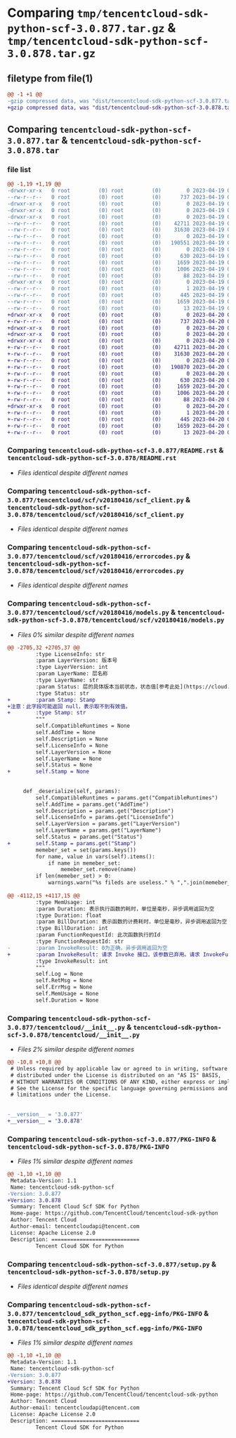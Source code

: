 # Comparing `tmp/tencentcloud-sdk-python-scf-3.0.877.tar.gz` & `tmp/tencentcloud-sdk-python-scf-3.0.878.tar.gz`

## filetype from file(1)

```diff
@@ -1 +1 @@
-gzip compressed data, was "dist/tencentcloud-sdk-python-scf-3.0.877.tar", last modified: Wed Apr 19 09:27:13 2023, max compression
+gzip compressed data, was "dist/tencentcloud-sdk-python-scf-3.0.878.tar", last modified: Thu Apr 20 00:40:44 2023, max compression
```

## Comparing `tencentcloud-sdk-python-scf-3.0.877.tar` & `tencentcloud-sdk-python-scf-3.0.878.tar`

### file list

```diff
@@ -1,19 +1,19 @@
-drwxr-xr-x   0 root         (0) root         (0)        0 2023-04-19 09:27:13.000000 tencentcloud-sdk-python-scf-3.0.877/
--rw-r--r--   0 root         (0) root         (0)      737 2023-04-19 09:27:12.000000 tencentcloud-sdk-python-scf-3.0.877/README.rst
-drwxr-xr-x   0 root         (0) root         (0)        0 2023-04-19 09:27:13.000000 tencentcloud-sdk-python-scf-3.0.877/tencentcloud/
-drwxr-xr-x   0 root         (0) root         (0)        0 2023-04-19 09:27:13.000000 tencentcloud-sdk-python-scf-3.0.877/tencentcloud/scf/
-drwxr-xr-x   0 root         (0) root         (0)        0 2023-04-19 09:27:13.000000 tencentcloud-sdk-python-scf-3.0.877/tencentcloud/scf/v20180416/
--rw-r--r--   0 root         (0) root         (0)    42711 2023-04-19 09:27:12.000000 tencentcloud-sdk-python-scf-3.0.877/tencentcloud/scf/v20180416/scf_client.py
--rw-r--r--   0 root         (0) root         (0)    31630 2023-04-19 09:27:12.000000 tencentcloud-sdk-python-scf-3.0.877/tencentcloud/scf/v20180416/errorcodes.py
--rw-r--r--   0 root         (0) root         (0)        0 2023-04-19 09:27:12.000000 tencentcloud-sdk-python-scf-3.0.877/tencentcloud/scf/v20180416/__init__.py
--rw-r--r--   0 root         (0) root         (0)   190551 2023-04-19 09:27:12.000000 tencentcloud-sdk-python-scf-3.0.877/tencentcloud/scf/v20180416/models.py
--rw-r--r--   0 root         (0) root         (0)        0 2023-04-19 09:27:12.000000 tencentcloud-sdk-python-scf-3.0.877/tencentcloud/scf/__init__.py
--rw-r--r--   0 root         (0) root         (0)      630 2023-04-19 09:27:12.000000 tencentcloud-sdk-python-scf-3.0.877/tencentcloud/__init__.py
--rw-r--r--   0 root         (0) root         (0)     1659 2023-04-19 09:27:13.000000 tencentcloud-sdk-python-scf-3.0.877/PKG-INFO
--rw-r--r--   0 root         (0) root         (0)     1006 2023-04-19 09:27:12.000000 tencentcloud-sdk-python-scf-3.0.877/setup.py
--rw-r--r--   0 root         (0) root         (0)       88 2023-04-19 09:27:13.000000 tencentcloud-sdk-python-scf-3.0.877/setup.cfg
-drwxr-xr-x   0 root         (0) root         (0)        0 2023-04-19 09:27:13.000000 tencentcloud-sdk-python-scf-3.0.877/tencentcloud_sdk_python_scf.egg-info/
--rw-r--r--   0 root         (0) root         (0)        1 2023-04-19 09:27:13.000000 tencentcloud-sdk-python-scf-3.0.877/tencentcloud_sdk_python_scf.egg-info/dependency_links.txt
--rw-r--r--   0 root         (0) root         (0)      445 2023-04-19 09:27:13.000000 tencentcloud-sdk-python-scf-3.0.877/tencentcloud_sdk_python_scf.egg-info/SOURCES.txt
--rw-r--r--   0 root         (0) root         (0)     1659 2023-04-19 09:27:13.000000 tencentcloud-sdk-python-scf-3.0.877/tencentcloud_sdk_python_scf.egg-info/PKG-INFO
--rw-r--r--   0 root         (0) root         (0)       13 2023-04-19 09:27:13.000000 tencentcloud-sdk-python-scf-3.0.877/tencentcloud_sdk_python_scf.egg-info/top_level.txt
+drwxr-xr-x   0 root         (0) root         (0)        0 2023-04-20 00:40:44.000000 tencentcloud-sdk-python-scf-3.0.878/
+-rw-r--r--   0 root         (0) root         (0)      737 2023-04-20 00:40:44.000000 tencentcloud-sdk-python-scf-3.0.878/README.rst
+drwxr-xr-x   0 root         (0) root         (0)        0 2023-04-20 00:40:44.000000 tencentcloud-sdk-python-scf-3.0.878/tencentcloud/
+drwxr-xr-x   0 root         (0) root         (0)        0 2023-04-20 00:40:44.000000 tencentcloud-sdk-python-scf-3.0.878/tencentcloud/scf/
+drwxr-xr-x   0 root         (0) root         (0)        0 2023-04-20 00:40:44.000000 tencentcloud-sdk-python-scf-3.0.878/tencentcloud/scf/v20180416/
+-rw-r--r--   0 root         (0) root         (0)    42711 2023-04-20 00:40:44.000000 tencentcloud-sdk-python-scf-3.0.878/tencentcloud/scf/v20180416/scf_client.py
+-rw-r--r--   0 root         (0) root         (0)    31630 2023-04-20 00:40:44.000000 tencentcloud-sdk-python-scf-3.0.878/tencentcloud/scf/v20180416/errorcodes.py
+-rw-r--r--   0 root         (0) root         (0)        0 2023-04-20 00:40:44.000000 tencentcloud-sdk-python-scf-3.0.878/tencentcloud/scf/v20180416/__init__.py
+-rw-r--r--   0 root         (0) root         (0)   190870 2023-04-20 00:40:44.000000 tencentcloud-sdk-python-scf-3.0.878/tencentcloud/scf/v20180416/models.py
+-rw-r--r--   0 root         (0) root         (0)        0 2023-04-20 00:40:44.000000 tencentcloud-sdk-python-scf-3.0.878/tencentcloud/scf/__init__.py
+-rw-r--r--   0 root         (0) root         (0)      630 2023-04-20 00:40:44.000000 tencentcloud-sdk-python-scf-3.0.878/tencentcloud/__init__.py
+-rw-r--r--   0 root         (0) root         (0)     1659 2023-04-20 00:40:44.000000 tencentcloud-sdk-python-scf-3.0.878/PKG-INFO
+-rw-r--r--   0 root         (0) root         (0)     1006 2023-04-20 00:40:44.000000 tencentcloud-sdk-python-scf-3.0.878/setup.py
+-rw-r--r--   0 root         (0) root         (0)       88 2023-04-20 00:40:44.000000 tencentcloud-sdk-python-scf-3.0.878/setup.cfg
+drwxr-xr-x   0 root         (0) root         (0)        0 2023-04-20 00:40:44.000000 tencentcloud-sdk-python-scf-3.0.878/tencentcloud_sdk_python_scf.egg-info/
+-rw-r--r--   0 root         (0) root         (0)        1 2023-04-20 00:40:44.000000 tencentcloud-sdk-python-scf-3.0.878/tencentcloud_sdk_python_scf.egg-info/dependency_links.txt
+-rw-r--r--   0 root         (0) root         (0)      445 2023-04-20 00:40:44.000000 tencentcloud-sdk-python-scf-3.0.878/tencentcloud_sdk_python_scf.egg-info/SOURCES.txt
+-rw-r--r--   0 root         (0) root         (0)     1659 2023-04-20 00:40:44.000000 tencentcloud-sdk-python-scf-3.0.878/tencentcloud_sdk_python_scf.egg-info/PKG-INFO
+-rw-r--r--   0 root         (0) root         (0)       13 2023-04-20 00:40:44.000000 tencentcloud-sdk-python-scf-3.0.878/tencentcloud_sdk_python_scf.egg-info/top_level.txt
```

### Comparing `tencentcloud-sdk-python-scf-3.0.877/README.rst` & `tencentcloud-sdk-python-scf-3.0.878/README.rst`

 * *Files identical despite different names*

### Comparing `tencentcloud-sdk-python-scf-3.0.877/tencentcloud/scf/v20180416/scf_client.py` & `tencentcloud-sdk-python-scf-3.0.878/tencentcloud/scf/v20180416/scf_client.py`

 * *Files identical despite different names*

### Comparing `tencentcloud-sdk-python-scf-3.0.877/tencentcloud/scf/v20180416/errorcodes.py` & `tencentcloud-sdk-python-scf-3.0.878/tencentcloud/scf/v20180416/errorcodes.py`

 * *Files identical despite different names*

### Comparing `tencentcloud-sdk-python-scf-3.0.877/tencentcloud/scf/v20180416/models.py` & `tencentcloud-sdk-python-scf-3.0.878/tencentcloud/scf/v20180416/models.py`

 * *Files 0% similar despite different names*

```diff
@@ -2705,32 +2705,37 @@
         :type LicenseInfo: str
         :param LayerVersion: 版本号
         :type LayerVersion: int
         :param LayerName: 层名称
         :type LayerName: str
         :param Status: 层的具体版本当前状态，状态值[参考此处](https://cloud.tencent.com/document/product/583/47175#.E5.B1.82.EF.BC.88layer.EF.BC.89.E7.8A.B6.E6.80.81)
         :type Status: str
+        :param Stamp: Stamp
+注意：此字段可能返回 null，表示取不到有效值。
+        :type Stamp: str
         """
         self.CompatibleRuntimes = None
         self.AddTime = None
         self.Description = None
         self.LicenseInfo = None
         self.LayerVersion = None
         self.LayerName = None
         self.Status = None
+        self.Stamp = None
 
 
     def _deserialize(self, params):
         self.CompatibleRuntimes = params.get("CompatibleRuntimes")
         self.AddTime = params.get("AddTime")
         self.Description = params.get("Description")
         self.LicenseInfo = params.get("LicenseInfo")
         self.LayerVersion = params.get("LayerVersion")
         self.LayerName = params.get("LayerName")
         self.Status = params.get("Status")
+        self.Stamp = params.get("Stamp")
         memeber_set = set(params.keys())
         for name, value in vars(self).items():
             if name in memeber_set:
                 memeber_set.remove(name)
         if len(memeber_set) > 0:
             warnings.warn("%s fileds are useless." % ",".join(memeber_set))
         
@@ -4112,15 +4117,15 @@
         :type MemUsage: int
         :param Duration: 表示执行函数的耗时，单位是毫秒，异步调用返回为空
         :type Duration: float
         :param BillDuration: 表示函数的计费耗时，单位是毫秒，异步调用返回为空
         :type BillDuration: int
         :param FunctionRequestId: 此次函数执行的Id
         :type FunctionRequestId: str
-        :param InvokeResult: 0为正确，异步调用返回为空
+        :param InvokeResult: 请求 Invoke 接口，该参数已弃用。请求 InvokeFunction 接口，该参数值为请求执行[状态码](https://cloud.tencent.com/document/product/583/42611)。
         :type InvokeResult: int
         """
         self.Log = None
         self.RetMsg = None
         self.ErrMsg = None
         self.MemUsage = None
         self.Duration = None
```

### Comparing `tencentcloud-sdk-python-scf-3.0.877/tencentcloud/__init__.py` & `tencentcloud-sdk-python-scf-3.0.878/tencentcloud/__init__.py`

 * *Files 2% similar despite different names*

```diff
@@ -10,8 +10,8 @@
 # Unless required by applicable law or agreed to in writing, software
 # distributed under the License is distributed on an "AS IS" BASIS,
 # WITHOUT WARRANTIES OR CONDITIONS OF ANY KIND, either express or implied.
 # See the License for the specific language governing permissions and
 # limitations under the License.
 
 
-__version__ = '3.0.877'
+__version__ = '3.0.878'
```

### Comparing `tencentcloud-sdk-python-scf-3.0.877/PKG-INFO` & `tencentcloud-sdk-python-scf-3.0.878/PKG-INFO`

 * *Files 1% similar despite different names*

```diff
@@ -1,10 +1,10 @@
 Metadata-Version: 1.1
 Name: tencentcloud-sdk-python-scf
-Version: 3.0.877
+Version: 3.0.878
 Summary: Tencent Cloud Scf SDK for Python
 Home-page: https://github.com/TencentCloud/tencentcloud-sdk-python
 Author: Tencent Cloud
 Author-email: tencentcloudapi@tencent.com
 License: Apache License 2.0
 Description: ============================
         Tencent Cloud SDK for Python
```

### Comparing `tencentcloud-sdk-python-scf-3.0.877/setup.py` & `tencentcloud-sdk-python-scf-3.0.878/setup.py`

 * *Files identical despite different names*

### Comparing `tencentcloud-sdk-python-scf-3.0.877/tencentcloud_sdk_python_scf.egg-info/PKG-INFO` & `tencentcloud-sdk-python-scf-3.0.878/tencentcloud_sdk_python_scf.egg-info/PKG-INFO`

 * *Files 1% similar despite different names*

```diff
@@ -1,10 +1,10 @@
 Metadata-Version: 1.1
 Name: tencentcloud-sdk-python-scf
-Version: 3.0.877
+Version: 3.0.878
 Summary: Tencent Cloud Scf SDK for Python
 Home-page: https://github.com/TencentCloud/tencentcloud-sdk-python
 Author: Tencent Cloud
 Author-email: tencentcloudapi@tencent.com
 License: Apache License 2.0
 Description: ============================
         Tencent Cloud SDK for Python
```

